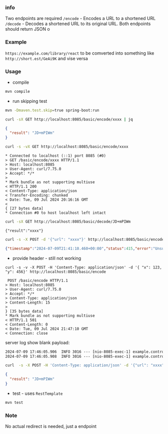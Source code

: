 ### info
Two endpoints are required
`/encode` - Encodes a URL to a shortened URL
`/decode` - Decodes a shortened URL to its original URL.
Both endpoints should return JSON
o

### Example
`https://example.com/library/react` to be comverted into something like
`http://short.est/GeAi9K`
and vise versa
### Usage
* compile
```sh
mvn compile
```
* run skipping test
```sh
mvn -Dmaven.test.skip=true spring-boot:run
```
```sh
curl -sX GET http://localhost:8085/basic/encode/xxxx | jq
```
```json
{
  "result": "JD+mPIWm"
}

```
```sh
curl -s -vX GET http://localhost:8085/basic/encode/xxxx
```
```text
* Connected to localhost (::1) port 8085 (#0)
> GET /basic/encode/xxxx HTTP/1.1
> Host: localhost:8085
> User-Agent: curl/7.75.0
> Accept: */*
>
* Mark bundle as not supporting multiuse
< HTTP/1.1 200
< Content-Type: application/json
< Transfer-Encoding: chunked
< Date: Tue, 09 Jul 2024 20:16:16 GMT
<
{ [27 bytes data]
* Connection #0 to host localhost left intact
```
```sh
curl -sX GET http://localhost:8085/basic/decode/JD+mPIWm
```
```text
{"result":"xxxx"}
```

```sh
curl -s -X POST -d '{"url": "xxxx"}' http://localhost:8085/basic/encode
```
```json
{"timestamp":"2024-07-09T21:41:10.460+00:00","status":415,"error":"Unsupported Media Type","message":"","path":"/basic/encode"}
```
* provide header - still not working
```
curl -s -v -X POST -H 'Content-Type: application/json' -d '{ "x": 123, "y": 456}' http://localhost:8085/basic/encode
```
```text
 POST /basic/encode HTTP/1.1
> Host: localhost:8085
> User-Agent: curl/7.75.0
> Accept: */*
> Content-Type: application/json
> Content-Length: 15
>
} [35 bytes data]
* Mark bundle as not supporting multiuse
< HTTP/1.1 501
< Content-Length: 0
< Date: Tue, 09 Jul 2024 21:47:10 GMT
< Connection: close

```

server log show blank payload:
```txt
2024-07-09 17:46:05.906  INFO 3016 --- [nio-8085-exec-1] example.controller.ExampleController     : processing {}
2024-07-09 17:46:05.908  INFO 3016 --- [nio-8085-exec-1] example.controller.ExampleController     : processing null
```

```sh
curl  -s -X POST -H 'Content-Type: application/json' -d '{"url": "xxxx", "x": 123, "y": 456}' http://localhost:8085/basic/encode |jq
```
```JSON
{
  "result": "JD+mPIWm"
}

```
* test - uses `RestTemplate`
```sh
mvn test
```
### Note

No actual redirect is needed, just a endpoint 

